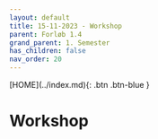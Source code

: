 ```yaml
---
layout: default
title: 15-11-2023 - Workshop
parent: Forløb 1.4
grand_parent: 1. Semester
has_children: false
nav_order: 20
---
```


<span class="fs-1">
[HOME](../index.md){: .btn .btn-blue }
</span>

# Workshop
